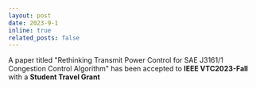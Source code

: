 ```yaml
---
layout: post
date: 2023-9-1
inline: true
related_posts: false
---
```


A paper titled "Rethinking Transmit Power Control for SAE J3161/1 Congestion Control Algorithm" has been accepted to **IEEE VTC2023-Fall** with a **Student Travel Grant**
